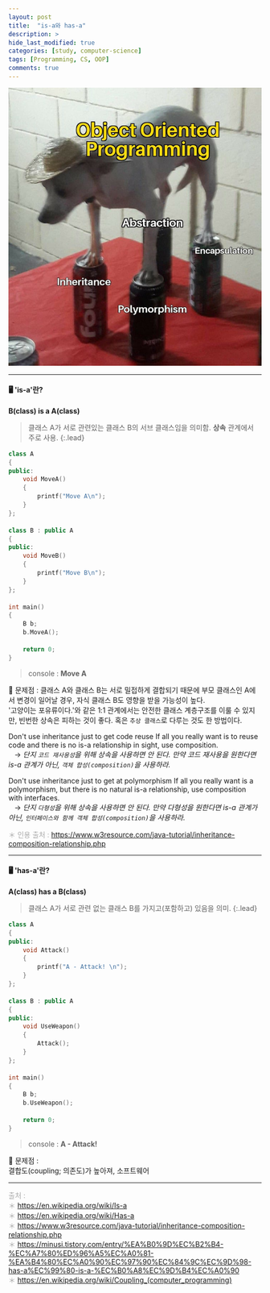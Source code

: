 ```yaml
---
layout: post
title:  "is-a와 has-a"
description: > 
hide_last_modified: true
categories: [study, computer-science]
tags: [Programming, CS, OOP]
comments: true
---
```


<p align="center">
  <img src="/assets/img/blog/computer_science/oop.png">
</p>

-----

#### 🖥️ 'is-a'란?

**B(class) is a A(class)** 
> 클래스 A가 서로 관련있는 클래스 B의 서브 클래스임을 의미함.
**상속** 관계에서 주로 사용.
{:.lead}

```cpp
class A
{
public:
	void MoveA()
    {
    	printf("Move A\n");
    }
};

class B : public A
{
public:
	void MoveB()
    {
    	printf("Move B\n");
    }
};

int main()
{
	B b;
    b.MoveA();
    
	return 0;
}
```
> console :
**Move A**

🚨 문제점 : 클래스 A와 클래스 B는 서로 밀접하게 결합되기 때문에 부모 클래스인 A에서 변경이 일어날 경우, 자식 클래스 B도 영향을 받을 가능성이 높다.<br>
'고양이는 포유류이다.'와 같은 1:1 관계에서는 안전한 클래스 계층구조를 이룰 수 있지만, 빈번한 상속은 피하는 것이 좋다.
혹은 `추상 클래스`로 다루는 것도 한 방법이다.

>
Don't use inheritance just to get code reuse If all you really want is to reuse code and there is no is-a relationship in sight, use composition. <br>
&nbsp;&nbsp; → _단지 `코드 재사용성`을 위해 상속을 사용하면 안 된다. 만약 코드 재사용을 원한다면 is-a 관계가 아닌, `객체 합성(composition)`을 사용하라._

> 
Don't use inheritance just to get at polymorphism If all you really want is a polymorphism, but there is no natural is-a relationship, use composition with interfaces. <br>
&nbsp;&nbsp; → _단지 `다형성`을 위해 상속을 사용하면 안 된다. 만약 다형성을 원한다면 is-a 관계가 아닌, `인터페이스와 함께 객체 합성(composition)`을 사용하라._

<span style="color:darkgray; font-size:14px;">＊ 인용 출처 : https://www.w3resource.com/java-tutorial/inheritance-composition-relationship.php </span>

---

#### 🖥️ 'has-a'란?
**A(class) has a B(class)** 
> 클래스 A가 서로 관련 없는 클래스 B를 가지고(포함하고) 있음을 의미.
{:.lead}

```cpp
class A
{
public:
	void Attack()
    {
    	printf("A - Attack! \n");
    }
};

class B : public A
{
public:
	void UseWeapon()
    {
    	Attack();
    }
};

int main()
{
	B b;
    b.UseWeapon();
    
	return 0;
}
```
> console :
**A - Attack!** 

🚨 문제점 : <br>
결합도(coupling; 의존도)가 높아져, 소프트웨어 


-----
<span style="color : darkgray;">출처 : <br>
＊ https://en.wikipedia.org/wiki/Is-a <br>
＊ https://en.wikipedia.org/wiki/Has-a <br>
＊ https://www.w3resource.com/java-tutorial/inheritance-composition-relationship.php <br>
＊ https://minusi.tistory.com/entry/%EA%B0%9D%EC%B2%B4-%EC%A7%80%ED%96%A5%EC%A0%81-%EA%B4%80%EC%A0%90%EC%97%90%EC%84%9C%EC%9D%98-has-a%EC%99%80-is-a-%EC%B0%A8%EC%9D%B4%EC%A0%90 <br>
＊ https://en.wikipedia.org/wiki/Coupling_(computer_programming) <br>
</span>
